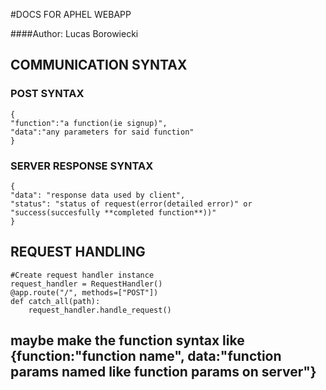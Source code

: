 #DOCS FOR APHEL WEBAPP

####Author: Lucas Borowiecki

## COMMUNICATION SYNTAX ##

### POST SYNTAX ###
	{
	"function":"a function(ie signup)",
	"data":"any parameters for said function"
	}
	
### SERVER RESPONSE SYNTAX ###
	{
	"data": "response data used by client",
	"status": "status of request(error(detailed error)" or "success(succesfully **completed function**))"
	}
		
## REQUEST HANDLING ##
	#Create request handler instance
	request_handler = RequestHandler()
    @app.route("/", methods=["POST"])
    def catch_all(path):
		request_handler.handle_request()

## maybe make the function syntax like {function:"function name", data:"function params named like function params on server"}



	
